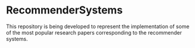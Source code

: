 # RecommenderSystems

This repository is being developed to represent the implementation of some of the most popular research papers corresponding to the recommender systems.
